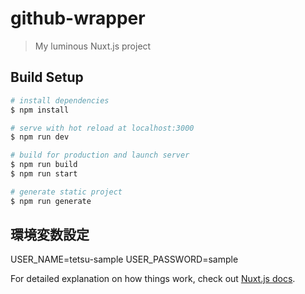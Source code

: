 # github-wrapper

> My luminous Nuxt.js project

## Build Setup

```bash
# install dependencies
$ npm install

# serve with hot reload at localhost:3000
$ npm run dev

# build for production and launch server
$ npm run build
$ npm run start

# generate static project
$ npm run generate
```

## 環境変数設定
USER_NAME=tetsu-sample
USER_PASSWORD=sample

For detailed explanation on how things work, check out [Nuxt.js docs](https://nuxtjs.org).
